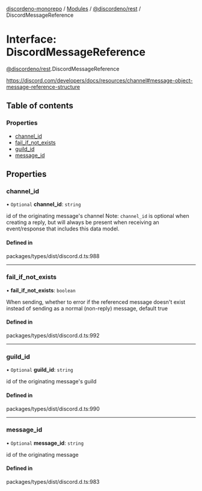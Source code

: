 [discordeno-monorepo](../README.md) / [Modules](../modules.md) / [@discordeno/rest](../modules/discordeno_rest.md) / DiscordMessageReference

# Interface: DiscordMessageReference

[@discordeno/rest](../modules/discordeno_rest.md).DiscordMessageReference

https://discord.com/developers/docs/resources/channel#message-object-message-reference-structure

## Table of contents

### Properties

- [channel_id](discordeno_rest.DiscordMessageReference.md#channel_id)
- [fail_if_not_exists](discordeno_rest.DiscordMessageReference.md#fail_if_not_exists)
- [guild_id](discordeno_rest.DiscordMessageReference.md#guild_id)
- [message_id](discordeno_rest.DiscordMessageReference.md#message_id)

## Properties

### channel_id

• `Optional` **channel_id**: `string`

id of the originating message's channel
Note: `channel_id` is optional when creating a reply, but will always be present when receiving an event/response that includes this data model.

#### Defined in

packages/types/dist/discord.d.ts:988

---

### fail_if_not_exists

• **fail_if_not_exists**: `boolean`

When sending, whether to error if the referenced message doesn't exist instead of sending as a normal (non-reply) message, default true

#### Defined in

packages/types/dist/discord.d.ts:992

---

### guild_id

• `Optional` **guild_id**: `string`

id of the originating message's guild

#### Defined in

packages/types/dist/discord.d.ts:990

---

### message_id

• `Optional` **message_id**: `string`

id of the originating message

#### Defined in

packages/types/dist/discord.d.ts:983

